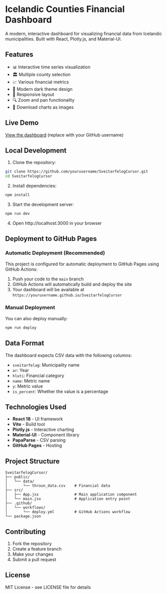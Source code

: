 # Icelandic Counties Financial Dashboard

A modern, interactive dashboard for visualizing financial data from Icelandic municipalities. Built with React, Plotly.js, and Material-UI.

## Features

- 📊 Interactive time series visualization
- 🏛️ Multiple county selection
- 📈 Various financial metrics
- 🎨 Modern dark theme design
- 📱 Responsive layout
- 🔍 Zoom and pan functionality
- 💾 Download charts as images

## Live Demo

[View the dashboard](https://yourusername.github.io/SveitarfelogCursor) (replace with your GitHub username)

## Local Development

1. Clone the repository:
```bash
git clone https://github.com/yourusername/SveitarfelogCursor.git
cd SveitarfelogCursor
```

2. Install dependencies:
```bash
npm install
```

3. Start the development server:
```bash
npm run dev
```

4. Open http://localhost:3000 in your browser

## Deployment to GitHub Pages

### Automatic Deployment (Recommended)

This project is configured for automatic deployment to GitHub Pages using GitHub Actions:

1. Push your code to the `main` branch
2. GitHub Actions will automatically build and deploy the site
3. Your dashboard will be available at `https://yourusername.github.io/SveitarfelogCursor`

### Manual Deployment

You can also deploy manually:

```bash
npm run deploy
```

## Data Format

The dashboard expects CSV data with the following columns:
- `sveitarfelag`: Municipality name
- `ar`: Year
- `hluti`: Financial category
- `name`: Metric name
- `y`: Metric value
- `is_percent`: Whether the value is a percentage

## Technologies Used

- **React 18** - UI framework
- **Vite** - Build tool
- **Plotly.js** - Interactive charting
- **Material-UI** - Component library
- **PapaParse** - CSV parsing
- **GitHub Pages** - Hosting

## Project Structure

```
SveitarfelogCursor/
├── public/
│   └── data/
│       └── throun_data.csv    # Financial data
├── src/
│   ├── App.jsx                # Main application component
│   └── main.jsx               # Application entry point
├── .github/
│   └── workflows/
│       └── deploy.yml         # GitHub Actions workflow
└── package.json
```

## Contributing

1. Fork the repository
2. Create a feature branch
3. Make your changes
4. Submit a pull request

## License

MIT License - see LICENSE file for details 